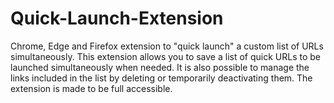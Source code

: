# Quick-Launch-Extension
Chrome, Edge and Firefox extension to "quick launch" a custom list of URLs simultaneously.
This extension allows you to save a list of quick URLs to be launched simultaneously when needed. It is also possible to manage the links included in the list by deleting or temporarily deactivating them.
The extension is made to be full accessible.
